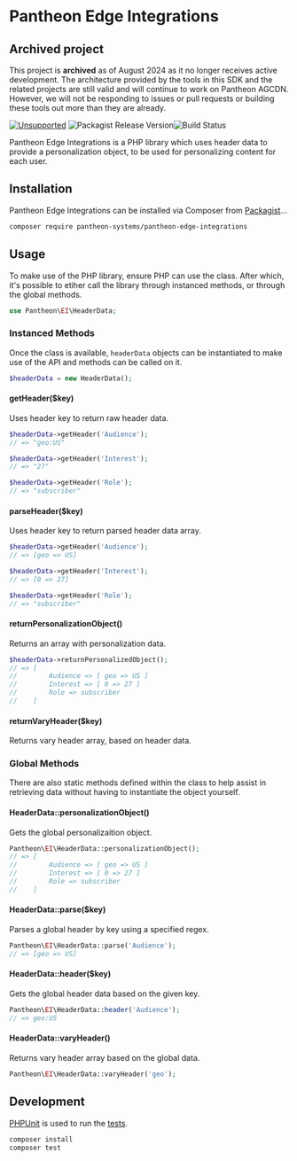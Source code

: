 # Pantheon Edge Integrations

## Archived project
This project is **archived** as of August 2024 as it no longer receives active development.
The architecture provided by the tools in this SDK and the related projects are still valid and will continue to work on Pantheon AGCDN. However, we will not be responding to issues or pull requests or building these tools out more than they are already.

[![Unsupported](https://img.shields.io/badge/pantheon-deprecated-yellow?logo=pantheon&color=FFDC28)](https://docs.pantheon.io/oss-support-levels#deprecated) ![Packagist Release Version](https://img.shields.io/packagist/v/pantheon-systems/pantheon-edge-integrations)![Build Status](https://github.com/pantheon-systems/pantheon-edge-integrations/actions/workflows/main.yml/badge.svg)

Pantheon Edge Integrations is a PHP library which uses header data to provide a personalization object, to be used for personalizing content for each user.

## Installation

Pantheon Edge Integrations can be installed via Composer from [Packagist](https://packagist.org/packages/pantheon-systems/pantheon-edge-integrations)...

``` sh
composer require pantheon-systems/pantheon-edge-integrations
```

## Usage

To make use of the PHP library, ensure PHP can use the class. After which, it's possible to etiher call the library through instanced methods, or through the global methods.

``` php
use Pantheon\EI\HeaderData;
```

### Instanced Methods

Once the class is available, `headerData` objects can be instantiated to make use of the API and methods can be called on it.

``` php
$headerData = new HeaderData();
```

#### getHeader($key)

Uses header key to return raw header data.

``` php
$headerData->getHeader('Audience');
// => "geo:US"

$headerData->getHeader('Interest');
// => "27"

$headerData->getHeader('Role');
// => "subscriber"
```

#### parseHeader($key)

Uses header key to return parsed header data array.

``` php
$headerData->getHeader('Audience');
// => [geo => US]

$headerData->getHeader('Interest');
// => [0 => 27]

$headerData->getHeader('Role');
// => "subscriber"
```

#### returnPersonalizationObject()

Returns an array with personalization data.

``` php
$headerData->returnPersonalizedObject();
// => [
//        Audience => [ geo => US ]
//        Interest => [ 0 => 27 ]
//        Role => subscriber
//    ]
```

#### returnVaryHeader($key)

Returns vary header array, based on header data.

### Global Methods

There are also static methods defined within the class to help assist in retrieving data without having to instantiate the object yourself.

#### HeaderData::personalizationObject()

Gets the global personalizaition object.

``` php
Pantheon\EI\HeaderData::personalizationObject();
// => [
//        Audience => [ geo => US ]
//        Interest => [ 0 => 27 ]
//        Role => subscriber
//    ]
```

#### HeaderData::parse($key)

Parses a global header by key using a specified regex.

``` php
Pantheon\EI\HeaderData::parse('Audience');
// => [geo => US]
```

#### HeaderData::header($key)

Gets the global header data based on the given key.

``` php
Pantheon\EI\HeaderData::header('Audience');
// => geo:US
```

#### HeaderData::varyHeader()

Returns vary header array based on the global data.

``` php
Pantheon\EI\HeaderData::varyHeader('geo');
```

## Development

[PHPUnit](https://phpunit.de/) is used to run the [tests](tests).

``` bash
composer install
composer test
```
